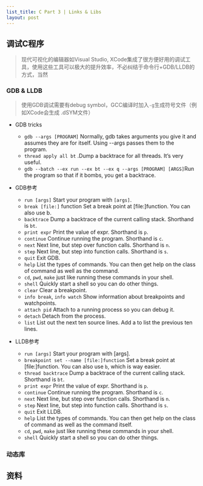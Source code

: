 ```yaml
---
list_title: C Part 3 | Links & Libs
layout: post
---
```


## 调试C程序

> 现代可视化的编辑器如Visual Studio, XCode集成了很方便好用的调试工具，使用这些工具可以极大的提升效率，不必纠结于命令行+GDB/LLDB的方式，当然

### GDB & LLDB

> 使用GDB调试需要有debug symbol，GCC编译时加入`-g`生成符号文件（例如XCode会生成 .dSYM文件）

- GDB tricks
	- `gdb --args [PROGRAM]` Normally, gdb takes arguments you give it and assumes they are for itself. Using --args passes them to the program.
	- `thread apply all bt` .Dump a backtrace for all threads. It’s very useful.
	- `gdb --batch --ex run --ex bt --ex q --args [PROGRAM] [ARGS]`Run the program so that if it bombs, you get a backtrace.


- GDB参考
	- `run [args]` Start your program with `[args]`.
	- `break [file:]` function Set a break point at [file:]function. You can also use b.
	- `backtrace` Dump a backtrace of the current calling stack. Shorthand is `bt`.
	- `print expr` Print the value of expr. Shorthand is `p`.
	- `continue` Continue running the program. Shorthand is `c`.
	- `next` Next line, but step over function calls. Shorthand is `n`.
	- `step` Next line, but step into function calls. Shorthand is `s`.
	- `quit` Exit GDB.
	- `help` List the types of commands. You can then get help on the class of command as well as
	the command.
	- `cd`, `pwd`, `make` just like running these commands in your shell.
	- `shell` Quickly start a shell so you can do other things.
	- `clear` Clear a breakpoint.
	- `info break`, `info watch` Show information about breakpoints and watchpoints.
	- `attach pid` Attach to a running process so you can debug it.
	- `detach` Detach from the process.
	- `list` List out the next ten source lines. Add a  to list the previous ten lines.

- LLDB参考
	- `run [args]` Start your program with [args].
	- `breakpoint set --name [file:]function` Set a break point at [file:]function. You can also
	use `b`, which is way easier.
	- `thread backtrace` Dump a backtrace of the current calling stack. Shorthand is `bt`.
	- `print expr` Print the value of expr. Shorthand is `p`.
	- `continue` Continue running the program. Shorthand is `c`.
	- `next` Next line, but step over function calls. Shorthand is `n`.
	- `step` Next line, but step into function calls. Shorthand is `s`.
	- `quit` Exit LLDB.
	- `help` List the types of commands. You can then get help on the class of command as well as
	the command itself.
	- `cd`, `pwd`, `make` just like running these commands in your shell.
	- `shell` Quickly start a shell so you can do other things.

### 动态库


## 资料

